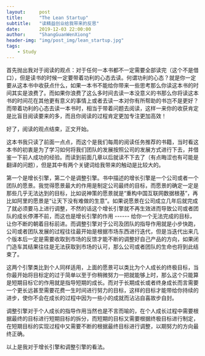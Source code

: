 ```yaml
---
layout:     post
title:      "The Lean Startup"
subtitle:   "读精益创业给我带来的反思"
date:       2019-12-03 22:00:00
author:     "ShangGuanWenXiong"
header-img: "img/post_img/lean_startup.jpg"
tags:
    - Study
---
```


首先抛出我对于阅读的观点：对于任何一本书都不一定需要全部读完（这个不是借口），但是读书的时候一定要带着功利的心态去读。何谓功利的心态？就是你一定要从这本书中收获点什么，如果一本书不能给你带来一些思考那么你读这本书的时间其实是浪费了。而如果你浪费了这么多时间去读一本没意义的书那么你将读这本书的时间花在其他更有意义的事情上或者去读一本对你有所帮助的书岂不是更好？而带着功利的心态去读一本书时，相当于带着问题去阅读，这样一来你的收获肯定是比盲目阅读要来的多，而且你阅读的过程肯定更加专注更加高效！

好了，阅读的观点结束，正文开始。

这本书我只读了前面一点点，而这个是我们每周的阅读任务推荐的书籍，当时看这本书的初衷是为了学习如何将我们团队的发展按照公司的发展方式进行下去，并借鉴一下前人成功的经验。而读到前面几章以后就读不下去了（有点晦涩也有可能是翻译的问题），但是其中有两个关键词给我带来的触动是比较大的。

第一个是增长引擎，第二个是调整引擎。书中描述的增长引擎是一个公司或者一个团队的愿景。我觉得愿景最大的作用是制定公司最终的目标，而愿景的确定一定是那些几乎无法达到的目标，比如说神策的愿景就是“重构中国互联网数据根基”，再比如阿里的愿景是“让天下没有难做的生意”。如果说愿景在公司成立几年后就完成了就必须要马上进行调整，不然的话这个增长引擎就不再生效进而导致公司或者团队的成长停滞不前，而这也是增长引擎的作用 ------ 给你一个无法完成的目标，让你不断的朝着目标前进。而调整引擎对于公司及团队的指导作用就是小步快跑，公司或者团队发展的过程往往最开始是根据市场东西进行迭代，但是当迭代出来几个版本后一定是需要收取到市场的反馈才能不断的调整好自己产品的方向，如果闭门造车其结果往往是无法获取到市场的认可，那么公司或者团队的生命也将到此结束了。

这两个引擎类比到个人同样适用，上面的愿景可以类比为个人成长的终极目标，当你最开始将目标定的过于简单以至于你稍微努力一把就能够上时，那么这个只能算是短期目标它的作用就是指导短期的成长。而对于长期成长或者终身成长而言需要一个更长远甚至需要花费一生时间进行努力的目标，这样的目标才能带给你持续的进步，使你不会在成长的过程中因为一些小的成就而沾沾自喜故步自封。

调整引擎对于个人成长的指导作用当然也是不言而喻的，在个人成长过程中需要根据最终的目标进行短期目标的拆分，而短期的目标又需要根据终极目标进行制定，在短期目标的实现过程中又需要不断的根据最终目标进行调整，以期努力的方向最终正确。

以上是我对于增长引擎和调整引擎的看法。
